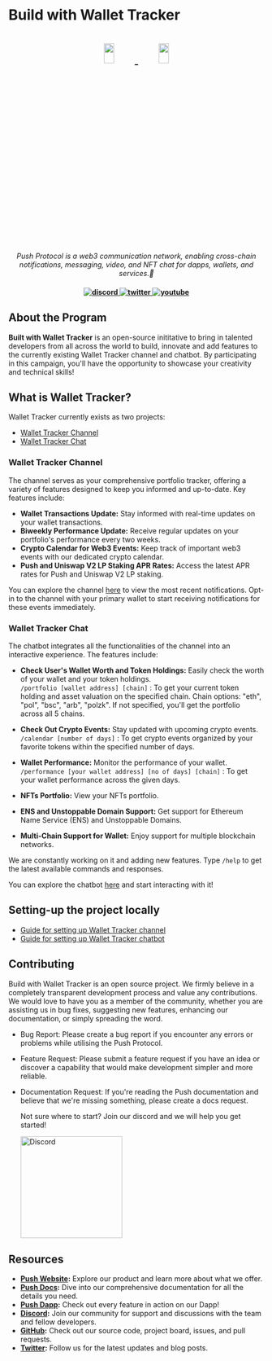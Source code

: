 # Build with Wallet Tracker

<h1 align="center">
    <a href="https://push.org/#gh-light-mode-only">
    <img width='20%' height='10%' src="https://res.cloudinary.com/drdjegqln/image/upload/v1686227557/Push-Logo-Standard-Dark_xap7z5.png">
    </a>
    <a href="https://push.org/#gh-dark-mode-only">
    <img width='20%' height='10%' src="https://res.cloudinary.com/drdjegqln/image/upload/v1686227558/Push-Logo-Standard-White_dlvapc.png">
    </a>
</h1>

<p align="center">
  <i align="center">Push Protocol is a web3 communication network, enabling cross-chain notifications, messaging, video, and NFT chat for dapps, wallets, and services.🚀</i>
</p>

<h4 align="center">

  <a href="https://discord.gg/pushprotocol">
    <img src="https://img.shields.io/badge/discord-7289da.svg?style=flat-square" alt="discord">
  </a>
  <a href="https://twitter.com/pushprotocol">
    <img src="https://img.shields.io/badge/twitter-18a1d6.svg?style=flat-square" alt="twitter">
  </a>
  <a href="https://www.youtube.com/@pushprotocol">
    <img src="https://img.shields.io/badge/youtube-d95652.svg?style=flat-square&" alt="youtube">
  </a>
</h4>

## About the Program

<strong>Built with Wallet Tracker</strong> is an open-source inititative to bring in talented developers from all across the world to build, innovate and add features to the currently existing Wallet Tracker channel and chatbot. By participating in this campaign, you'll have the opportunity to showcase your creativity and technical skills!

## What is Wallet Tracker?

Wallet Tracker currently exists as two projects: <br/>

- [Wallet Tracker Channel](https://app.push.org/channels/0x0f0aE1ceEBc4b5aB14A47202eD6A52D3ef698b5B)
- [Wallet Tracker Chat](https://app.push.org/chat/0xF67838B61Fd40eb790A5893A7E3edc9e04637d88)

### Wallet Tracker Channel

The channel serves as your comprehensive portfolio tracker, offering a variety of features designed to keep you informed and up-to-date. Key features include:

- **Wallet Transactions Update:** Stay informed with real-time updates on your wallet transactions.
- **Biweekly Performance Update:** Receive regular updates on your portfolio's performance every two weeks.
- **Crypto Calendar for Web3 Events:** Keep track of important web3 events with our dedicated crypto calendar.
- **Push and Uniswap V2 LP Staking APR Rates:** Access the latest APR rates for Push and Uniswap V2 LP staking.

You can explore the channel [here](https://app.push.org/channels/0x0f0aE1ceEBc4b5aB14A47202eD6A52D3ef698b5B) to view the most recent notifications. Opt-in to the channel with your primary wallet to start receiving notifications for these events immediately.

### Wallet Tracker Chat

The chatbot integrates all the functionalities of the channel into an interactive experience. The features include:

- **Check User's Wallet Worth and Token Holdings:** Easily check the worth of your wallet and your token holdings.  
  `/portfolio [wallet address] [chain]` : To get your current token holding and asset valuation on the specified chain. Chain options: "eth", "pol", "bsc", "arb", "polzk". If not specified, you'll get the portfolio across all 5 chains.

- **Check Out Crypto Events:** Stay updated with upcoming crypto events.  
  `/calendar [number of days]` : To get crypto events organized by your favorite tokens within the specified number of days.

- **Wallet Performance:** Monitor the performance of your wallet.  
  `/performance [your wallet address] [no of days] [chain]` : To get your wallet performance across the given days.

- **NFTs Portfolio:** View your NFTs portfolio.

- **ENS and Unstoppable Domain Support:** Get support for Ethereum Name Service (ENS) and Unstoppable Domains.

- **Multi-Chain Support for Wallet:** Enjoy support for multiple blockchain networks.


We are constantly working on it and adding new features. Type `/help` to get the latest available commands and responses.


You can explore the chatbot [here](https://app.push.org/chat/0xF67838B61Fd40eb790A5893A7E3edc9e04637d88) and start interacting with it!


## Setting-up the project locally

- [Guide for setting up Wallet Tracker channel](./push-showrunners-framework/README.md)
- [Guide for setting up Wallet Tracker chatbot](./wallet-tracker-chat/README.md)

## Contributing

Build with Wallet Tracker is an open source project. We firmly believe in a completely transparent development process and value any contributions. We would love to have you as a member of the community, whether you are assisting us in bug fixes, suggesting new features, enhancing our documentation, or simply spreading the word.

- Bug Report: Please create a bug report if you encounter any errors or problems while utilising the Push Protocol.
- Feature Request: Please submit a feature request if you have an idea or discover a capability that would make development simpler and more reliable.
- Documentation Request: If you're reading the Push documentation and believe that we're missing something, please create a docs request.
  
  Not sure where to start? Join our discord and we will help you get started!
  
  <a href="https://discord.gg/pushprotocol" title="Join Our Community"><img src="https://www.freepnglogos.com/uploads/discord-logo-png/playerunknown-battlegrounds-bgparty-15.png" width="200" alt="Discord" /></a>

## Resources 

- **[Push Website](https://push.org):** Explore our product and learn more about what we offer.
- **[Push Docs](https://docs.push.org/developers/):** Dive into our comprehensive documentation for all the details you need.
- **[Push Dapp](https://app.push.org):** Check out every feature in action on our Dapp!
- **[Discord](https://discord.com/invite/pushprotocol):** Join our community for support and discussions with the team and fellow developers.
- **[GitHub](https://github.com/push-protocol):** Check out our source code, project board, issues, and pull requests.
- **[Twitter](https://twitter.com/pushprotocol):** Follow us for the latest updates and blog posts.
